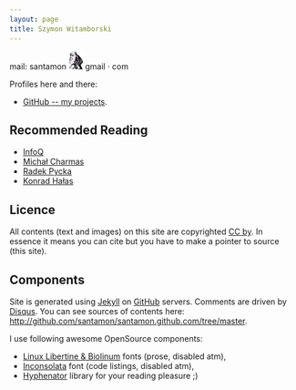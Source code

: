 ```yaml
---
layout: page
title: Szymon Witamborski
---
```


mail:
santamon ![@](images/darwin.png) gmail · com

Profiles here and there:

- [GitHub -- my projects](http://github.com/santamon).

## Recommended Reading
- [InfoQ](http://infoq.com)
- [Michał Charmas](http://blog.charmas.pl)
- [Radek Pycka](http://radek.pycka.com)
- [Konrad Hałas](http://konradhalas.blogspot.com/)

## Licence

All contents (text and images) on this site are copyrighted
[CC by](http://creativecommons.org/licenses/by/3.0/deed). In essence
it means you can cite but you have to make a pointer to source (this
site).

## Components

Site is generated using
[Jekyll](https://github.com/mojombo/jekyll) on
[GitHub](http://pages.github.com) servers. Comments are driven by
[Disqus](http://disqus.com). You can see sources of contents here:
<http://github.com/santamon/santamon.github.com/tree/master>.

I use following awesome OpenSource components:

- [Linux Libertine & Biolinum](http://www.linuxlibertine.org/) fonts
  (prose, disabled atm),
- [Inconsolata](http://www.levien.com/type/myfonts/inconsolata.html)
  font (code listings, disabled atm),
- [Hyphenator](http://code.google.com/p/hyphenator/) library for your
  reading pleasure ;)


